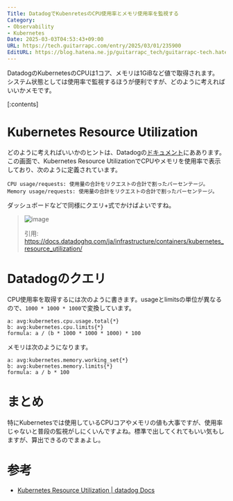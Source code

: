 ```yaml
---
Title: DatadogでKubenretesのCPU使用率とメモリ使用率を監視する
Category:
- Observability
- Kubernetes
Date: 2025-03-03T04:53:43+09:00
URL: https://tech.guitarrapc.com/entry/2025/03/01/235900
EditURL: https://blog.hatena.ne.jp/guitarrapc_tech/guitarrapc-tech.hatenablog.com/atom/entry/6802418398333267654
---
```


DatadogのKubernetesのCPUは1コア、メモリは1GiBなど値で取得されます。
システム状態としては使用率で監視するほうが便利ですが、どのように考えればいいかメモです。

[:contents]

# Kubernetes Resource Utilization

どのように考えればいいかのヒントは、Datadogの[ドキュメント](https://docs.datadoghq.com/ja/infrastructure/containers/kubernetes_resource_utilization/?tab=cpu)にああります。この画面で、Kubernetes Resource UtilizationでCPUやメモリを使用率で表示しており、次のように定義されています。

```
CPU usage/requests: 使用量の合計をリクエストの合計で割ったパーセンテージ。
Memory usage/requests: 使用量の合計をリクエストの合計で割ったパーセンテージ。
```

ダッシュボードなどで同様にクエリ+式でかけばよいですね。

> ![image](https://github.com/user-attachments/assets/1078fe02-0b06-4905-bb06-ddf46836fedf)
>
> 引用: https://docs.datadoghq.com/ja/infrastructure/containers/kubernetes_resource_utilization/

# Datadogのクエリ

CPU使用率を取得するには次のように書きます。usageとlimitsの単位が異なるので、`1000 * 1000 * 1000`で変換しています。

```
a: avg:kubernetes.cpu.usage.total{*}
b: avg:kubernetes.cpu.limits{*}
formula: a / (b * 1000 * 1000 * 1000) * 100
```

メモリは次のようになります。

```
a: avg:kubernetes.memory.working_set{*}
b: avg:kubernetes.memory.limits{*}
formula: a / b * 100
```

# まとめ

特にKubernetesでは使用しているCPUコアやメモリの値も大事ですが、使用率じゃないと普段の監視がしにくいんですよね。標準で出してくれてもいい気もしますが、算出できるのでまぁよし。

# 参考

* [Kubernetes Resource Utilization | datadog Docs](https://docs.datadoghq.com/ja/infrastructure/containers/kubernetes_resource_utilization/?tab=cpu)
